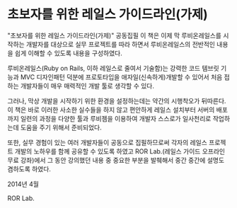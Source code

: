 # 초보자를 위한 레일스 가이드라인(가제)

"초보자를 위한 레일스 가이드라인(가제)" 공동집필
이 책은 이제 막 루비온레일스를 시작하는 개발자를 대상으로 실무 프로젝트를 따라 하면서 루비온레일스의 전반적인 내용을 쉽게 이해할 수 있도록 내용을 구성하였다.

루비온레일스(Ruby on Rails, 이하 레일스로 줄여서 기술함)는 강력한 코드 템브릿 기능과 MVC 디자인패턴 덕분에 프로토타입을 애자일(신속하게)개발할 수 있어서 처음 접하는 개발자들이 매우 매력적인 개발 툴로 생각할 수 있다.

그러나, 막상 개발을 시작하기 위한 환경을 설정하는데는 약간의 시행착오가 뒤따른다. 이 책은 바로 이러한 사소한 실수들을 하지 않고 편안하게 레일스 설치부터 서버의 배포까지 일련의 과정을 다양한 툴과 루비젬을 이용하여 개발자 스스로가 일사천리로 작업하는데 도움을 주기 위해서 준비되었다.

또한, 실무 경험이 있는 여러 개발자들이 공동으로 집필하므로써 각자의 레일스 프로젝트 개발의 노하우를 함께 공유할 수 있도록 하였고 ROR Lab.(레일스 가이드 오프라인 무료 강좌)에서 그 동안 강의했던 내용 중 중요한 부분을 발췌해서 중간 중간에 설명도 겸하도록 하였다.

2014년 4월

ROR Lab.

